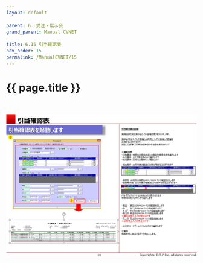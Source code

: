 ```yaml
---
layout: default

parent: 6. 受注・展示会
grand_parent: Manual CVNET

title: 6.15 引当確認表 
nav_order: 15
permalink: /ManualCVNET/15
---
```


# {{ page.title }} <br/><br/>

<a href="/img/Jyucyutenjikai/J21.PNG" target="_blank">
<img src="/img/Jyucyutenjikai/J21.PNG" alt="login image"></a>

